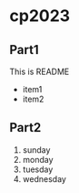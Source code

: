 # cp2023

## Part1
This is README
- item1
- item2

## Part2
1. sunday
1. monday
1. tuesday
1. wednesday
